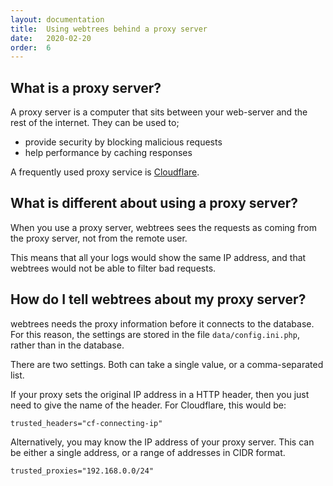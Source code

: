 ```yaml
---
layout: documentation
title:  Using webtrees behind a proxy server
date:   2020-02-20
order:  6
---
```


## What is a proxy server?

A proxy server is a computer that sits between your web-server and
the rest of the internet.  They can be used to;
 
* provide security by blocking malicious requests
* help performance by caching responses

A frequently used proxy service is [Cloudflare](https://www.cloudflare.com).

## What is different about using a proxy server?

When you use a proxy server, webtrees sees the requests as coming from the
proxy server, not from the remote user.

This means that all your logs would show the same IP address,
and that webtrees would not be able to filter bad requests.

## How do I tell webtrees about my proxy server?

webtrees needs the proxy information before it connects to the database.
For this reason, the settings are stored in the file `data/config.ini.php`,
rather than in the database.

There are two settings.  Both can take a single value, or a comma-separated list.

If your proxy sets the original IP address in a HTTP header, then
you just need to give the name of the header.
For Cloudflare, this would be:

```
trusted_headers="cf-connecting-ip"
```

Alternatively, you may know the IP address of your proxy server.
This can be either a single address, or a range of addresses in CIDR format.

```
trusted_proxies="192.168.0.0/24"
```
